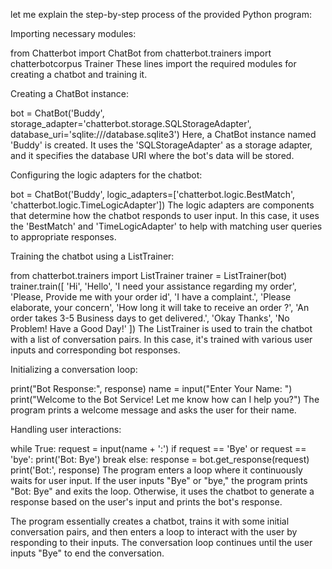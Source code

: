  let me explain the step-by-step process of the provided Python program:

Importing necessary modules:

from Chatterbot import ChatBot
from chatterbot.trainers import chatterbotcorpus Trainer
These lines import the required modules for creating a chatbot and training it.

Creating a ChatBot instance:

bot = ChatBot('Buddy', storage_adapter='chatterbot.storage.SQLStorageAdapter', database_uri='sqlite:///database.sqlite3')
Here, a ChatBot instance named 'Buddy' is created. It uses the 'SQLStorageAdapter' as a storage adapter, and it specifies the database URI where the bot's data will be stored.

Configuring the logic adapters for the chatbot:

bot = ChatBot('Buddy', logic_adapters=['chatterbot.logic.BestMatch', 'chatterbot.logic.TimeLogicAdapter'])
The logic adapters are components that determine how the chatbot responds to user input. In this case, it uses the 'BestMatch' and 'TimeLogicAdapter' to help with matching user queries to appropriate responses.

Training the chatbot using a ListTrainer:

from chatterbot.trainers import ListTrainer
trainer = ListTrainer(bot)
trainer.train([
    'Hi',
    'Hello',
    'I need your assistance regarding my order',
    'Please, Provide me with your order id',
    'I have a complaint.',
    'Please elaborate, your concern',
    'How long it will take to receive an order ?',
    'An order takes 3-5 Business days to get delivered.',
    'Okay Thanks',
    'No Problem! Have a Good Day!'
])
The ListTrainer is used to train the chatbot with a list of conversation pairs. In this case, it's trained with various user inputs and corresponding bot responses.

Initializing a conversation loop:

print("Bot Response:", response)
name = input("Enter Your Name: ")
print("Welcome to the Bot Service! Let me know how can I help you?")
The program prints a welcome message and asks the user for their name.

Handling user interactions:

while True:
    request = input(name + ':')
    if request == 'Bye' or request == 'bye':
        print('Bot: Bye')
        break
    else:
        response = bot.get_response(request)
        print('Bot:', response)
The program enters a loop where it continuously waits for user input. If the user inputs "Bye" or "bye," the program prints "Bot: Bye" and exits the loop. Otherwise, it uses the chatbot to generate a response based on the user's input and prints the bot's response.

The program essentially creates a chatbot, trains it with some initial conversation pairs, and then enters a loop to interact with the user by responding to their inputs. The conversation loop continues until the user inputs "Bye" to end the conversation.
